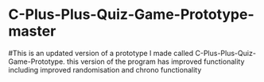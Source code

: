 # C-Plus-Plus-Quiz-Game-Prototype-master
#This is an updated version of a prototype I made called C-Plus-Plus-Quiz-Game-Prototype. this version of the program has improved functionality including improved randomisation and chrono functionality
